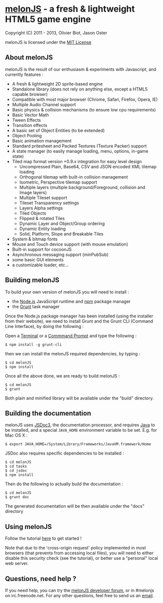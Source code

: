 [melonJS](http://melonjs.org/) - a fresh & lightweight HTML5 game engine
========================================================================

Copyright (C) 2011 - 2013, Olivier Biot, Jason Oster

melonJS is licensed under the [MIT License](http://www.opensource.org/licenses/mit-license.php)


About melonJS
-------------------------------------------------------------------------------

melonJS is the result of our enthusiasm & experiments with Javascript, 
and currently features :

- A fresh & lightweight 2D sprite-based engine
- Standalone library (does not rely on anything else, except a HTML5 capable browser)
- Compatible with most major browser (Chrome, Safari, Firefox, Opera, IE)
- Multiple Audio Channel support
- Basic physics & collision mechanisms (to ensure low cpu requirements)
- Basic Vector Math
- Tween Effects
- Transition effects
- A basic set of Object Entities (to be extended)
- Object Pooling
- Basic animation management
- Standard pritesheet and Packed Textures (Texture Packer) support
- A state manager (to easily manage loading, menu, options, in-game state)
- Tiled map format version +0.9.x integration for easy level design
	- Uncompressed Plain, Base64, CSV and JSON encoded XML tilemap loading
	- Orthogonal tilemap with built-in collision management
	- Isometric, Perspective tilemap support
	- Multiple layers (multiple background/Foreground, collision and Image layers)
	- Multiple Tileset support
	- Tileset Transparency settings
	- Layers Alpha settings
	- Tiled Objects
	- Flipped & rotated Tiles
	- Dynamic Layer and Object/Group ordering
	- Dynamic Entity loading
	- Solid, Platform, Slope and Breakable Tiles
- System & bitmap fonts
- Mouse and Touch device support (with mouse emulation)
- Built-in support for cocoonJS
- Asynchronous messaging support (minPubSub)
- some basic GUI elements
- a customizable loader, etc...

Building melonJS
-------------------------------------------------------------------------------
To build your own version of melonJS you will need to install :

- the [Node.js](http://nodejs.org/) JavaScript runtime and [npm](https://npmjs.org/) package manager
- the [Grunt](http://gruntjs.com/) task manager

Once the Node.js package manager has been installed (using the installer from their website), 
we need to install Grunt and the Grunt CLI (Command Line Interface), by doing the following :

Open a [Terminal](http://www.apple.com/osx/apps/all.html#terminal) or a [Commmand Prompt](http://en.wikipedia.org/wiki/Command_Prompt) and 
type the following :

	$ npm install -g grunt-cli

then we can install the melonJS required dependencies, by typing :

	$ cd melonJS
	$ npm install

Once all the above done, we are ready to build melonJS :

	$ cd melonJS
	$ grunt

Both plain and minified library will be available under the "build" directory.

Building the documentation
-------------------------------------------------------------------------------
melonJS uses [JSDoc3](https://github.com/jsdoc3/jsdoc), the documentation processor, and requires [Java](http://java.com/en/download/index.jsp) to be installed, and a special `JAVA_HOME` environment variable to be set. E.g. for Mac OS X :

	$ export JAVA_HOME=/System/Library/Frameworks/JavaVM.framework/Home


JSDoc also requires specific dependencies to be installed :

	$ cd melonJS
	$ cd tasks
	$ cd jsdoc
	$ npm install

Then do the following to actually build the documentation :

	$ cd melonJS
	$ grunt doc

The generated documentation will be then available under the "docs" directory

Using melonJS
-------------------------------------------------------------------------------
Follow the tutorial [here](http://melonjs.github.io/tutorial/) to get started !

Note that due to the 'cross-origin request' policy implemented in most browsers (that prevents from accessing local files), you will need to either disable this security check (see the tutorial), or better use a "personal" local web server.

Questions, need help ?
-------------------------------------------------------------------------------
If you need help, you can try the [melonJS developer forum](http://groups.google.com/group/melonjs), or in #melonjs on irc.freenode.net.
For any other questions, feel free to send us an [email](mailto:contact@melonjs.org).
